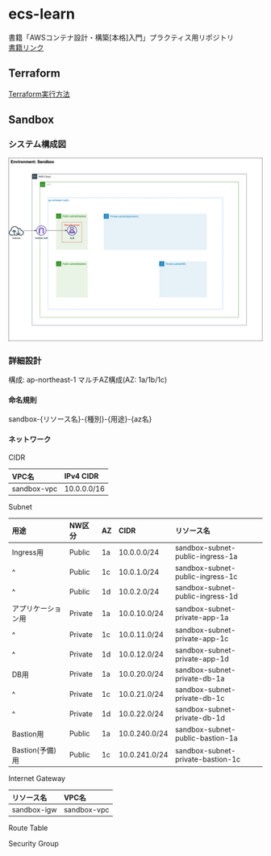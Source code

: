 # ecs-learn
書籍「AWSコンテナ設計・構築[本格]入門」プラクティス用リポジトリ  
[書籍リンク](https://www.sbcr.jp/product/4815607654/)

## Terraform

[Terraform実行方法](./terraform/Terraform.md)

## Sandbox

### システム構成図

![システム構成図](./terraform/env/sandbox/system-architect.drawio.png)

### 詳細設計

構成: ap-northeast-1 マルチAZ構成(AZ: 1a/1b/1c)

#### 命名規則

sandbox-{リソース名}-{種別}-{用途}-{az名}

#### ネットワーク

CIDR

|VPC名|IPv4 CIDR|
|:-|:-|
|sandbox-vpc|10.0.0.0/16|

Subnet

|用途|NW区分|AZ|CIDR|リソース名|
|:-|:-|:-|:-|:-|
|Ingress用|Public|1a|10.0.0.0/24|sandbox-subnet-public-ingress-1a|
|^ |Public|1c|10.0.1.0/24|sandbox-subnet-public-ingress-1c|
|^ |Public|1d|10.0.2.0/24|sandbox-subnet-public-ingress-1d|
|アプリケーション用|Private|1a|10.0.10.0/24|sandbox-subnet-private-app-1a|
|^ |Private|1c|10.0.11.0/24|sandbox-subnet-private-app-1c|
|^ |Private|1d|10.0.12.0/24|sandbox-subnet-private-app-1d|
|DB用|Private|1a|10.0.20.0/24|sandbox-subnet-private-db-1a|
|^ |Private|1c|10.0.21.0/24|sandbox-subnet-private-db-1c|
|^ |Private|1d|10.0.22.0/24|sandbox-subnet-private-db-1d|
|Bastion用|Public|1a|10.0.240.0/24|sandbox-subnet-public-bastion-1a|
|Bastion(予備)用|Public|1c|10.0.241.0/24|sandbox-subnet-private-bastion-1c|

Internet Gateway

|リソース名|VPC名|
|:-|:-|
|sandbox-igw|sandbox-vpc|

Route Table

Security Group